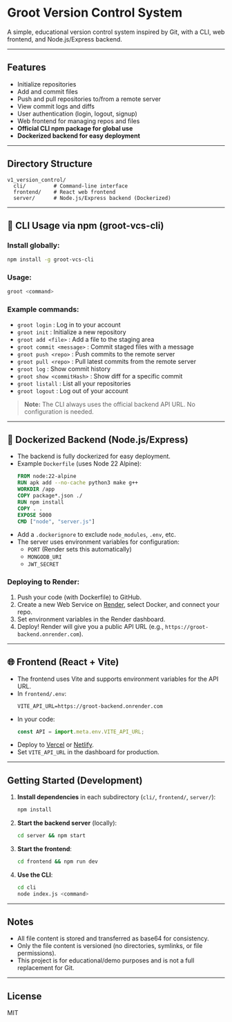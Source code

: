 # Groot Version Control System

A simple, educational version control system inspired by Git, with a CLI, web frontend, and Node.js/Express backend.

---

## Features
- Initialize repositories
- Add and commit files
- Push and pull repositories to/from a remote server
- View commit logs and diffs
- User authentication (login, logout, signup)
- Web frontend for managing repos and files
- **Official CLI npm package for global use**
- **Dockerized backend for easy deployment**

---

## Directory Structure
```
v1_version_control/
  cli/         # Command-line interface
  frontend/    # React web frontend
  server/      # Node.js/Express backend (Dockerized)
```

---

## 🚀 CLI Usage via npm (groot-vcs-cli)

### Install globally:
```sh
npm install -g groot-vcs-cli
```

### Usage:
```sh
groot <command>
```

### Example commands:
- `groot login`                : Log in to your account
- `groot init`                 : Initialize a new repository
- `groot add <file>`           : Add a file to the staging area
- `groot commit <message>`     : Commit staged files with a message
- `groot push <repo>`          : Push commits to the remote server
- `groot pull <repo>`          : Pull latest commits from the remote server
- `groot log`                  : Show commit history
- `groot show <commitHash>`    : Show diff for a specific commit
- `groot listall`              : List all your repositories
- `groot logout`               : Log out of your account

> **Note:** The CLI always uses the official backend API URL. No configuration is needed.

---

## 🐳 Dockerized Backend (Node.js/Express)

- The backend is fully dockerized for easy deployment.
- Example `Dockerfile` (uses Node 22 Alpine):
  ```Dockerfile
  FROM node:22-alpine
  RUN apk add --no-cache python3 make g++
  WORKDIR /app
  COPY package*.json ./
  RUN npm install
  COPY . .
  EXPOSE 5000
  CMD ["node", "server.js"]
  ```
- Add a `.dockerignore` to exclude `node_modules`, `.env`, etc.
- The server uses environment variables for configuration:
  - `PORT` (Render sets this automatically)
  - `MONGODB_URI`
  - `JWT_SECRET`

### **Deploying to Render:**
1. Push your code (with Dockerfile) to GitHub.
2. Create a new Web Service on [Render](https://render.com/), select Docker, and connect your repo.
3. Set environment variables in the Render dashboard.
4. Deploy! Render will give you a public API URL (e.g., `https://groot-backend.onrender.com`).

---

## 🌐 Frontend (React + Vite)

- The frontend uses Vite and supports environment variables for the API URL.
- In `frontend/.env`:
  ```
  VITE_API_URL=https://groot-backend.onrender.com
  ```
- In your code:
  ```js
  const API = import.meta.env.VITE_API_URL;
  ```
- Deploy to [Vercel](https://vercel.com/) or [Netlify](https://netlify.com/).
- Set `VITE_API_URL` in the dashboard for production.

---

## Getting Started (Development)
1. **Install dependencies** in each subdirectory (`cli/`, `frontend/`, `server/`):
   ```sh
   npm install
   ```
2. **Start the backend server** (locally):
   ```sh
   cd server && npm start
   ```
3. **Start the frontend**:
   ```sh
   cd frontend && npm run dev
   ```
4. **Use the CLI**:
   ```sh
   cd cli
   node index.js <command>
   ```

---

## Notes
- All file content is stored and transferred as base64 for consistency.
- Only the file content is versioned (no directories, symlinks, or file permissions).
- This project is for educational/demo purposes and is not a full replacement for Git.

---

## License
MIT 